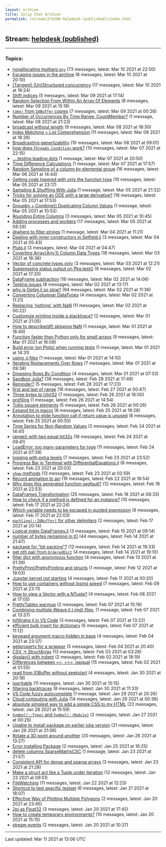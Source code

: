 ```yaml
---
layout: archive
title: Zulip Chat Archive
permalink: /stream/274208-helpdesk-(published)/index.html
---
```


## Stream: [helpdesk (published)](https://juliacommunity.github.io/zulip-archive/stream/274208-helpdesk-(published)/index.html)
---

### Topics:

* [nonallocating multiarg `any`](topic/nonallocating.20multiarg.20.60any.60.html) (73 messages, latest: Mar 10 2021 at 22:50)
* [Escaping issues in the archive](topic/Escaping.20issues.20in.20the.20archive.html) (8 messages, latest: Mar 10 2021 at 20:10)
* [\[Tangent\] (Un)Structured concurrency](topic/.5BTangent.5D.20(Un)Structured.20concurrency.html) (17 messages, latest: Mar 10 2021 at 19:24)
* [Shift indices](topic/Shift.20indices.html) (5 messages, latest: Mar 09 2021 at 17:14)
* [Random Selection From Within An Array Of Elements](topic/Random.20Selection.20From.20Within.20An.20Array.20Of.20Elements.html) (8 messages, latest: Mar 09 2021 at 15:18)
* [`take!` from `IOBuffer` copies](topic/.60take!.60.20from.20.60IOBuffer.60.20copies.html) (7 messages, latest: Mar 09 2021 at 00:26)
* [Number of Occurrences By Time Range:  CountMember?](topic/Number.20of.20Occurrences.20By.20Time.20Range.3A.20.20CountMember.3F.html) (1 message, latest: Mar 08 2021 at 21:23)
* [broadcast without length](topic/broadcast.20without.20length.html) (9 messages, latest: Mar 08 2021 at 18:30)
* [Index Matching + List Comprehension](topic/Index.20Matching.20.2B.20List.20Comprehension.html) (11 messages, latest: Mar 08 2021 at 18:28)
* [Broadcasting generlizability](topic/Broadcasting.20generlizability.html) (10 messages, latest: Mar 08 2021 at 09:01)
* [how does `Threads.Condition` work?](topic/how.20does.20.60Threads.2ECondition.60.20work.3F.html) (10 messages, latest: Mar 07 2021 at 22:15)
* [....testing leading dots](topic/.2E.2E.2E.2Etesting.20leading.20dots.html) (1 message, latest: Mar 07 2021 at 20:50)
* [Time Difference Calculations](topic/Time.20Difference.20Calculations.html) (1 message, latest: Mar 07 2021 at 17:57)
* [Random Sampling of a column by elemental group](topic/Random.20Sampling.20of.20a.20column.20by.20elemental.20group.html) (16 messages, latest: Mar 06 2021 at 14:44)
* [Getting code lowered with only the function type](topic/Getting.20code.20lowered.20with.20only.20the.20function.20type.html) (10 messages, latest: Mar 05 2021 at 23:17)
* [Sampling & Shuffling With Julia](topic/Sampling.20.26.20Shuffling.20With.20Julia.html) (1 message, latest: Mar 05 2021 at 21:32)
* [Tricks for solving an ODE with a large derivative?](topic/Tricks.20for.20solving.20an.20ODE.20with.20a.20large.20derivative.3F.html) (16 messages, latest: Mar 05 2021 at 17:53)
* [Groupby + Combine() Duplicating Column Values](topic/Groupby.20.2B.20Combine().20Duplicating.20Column.20Values.html) (1 message, latest: Mar 05 2021 at 10:53)
* [Rounding Entire Columns](topic/Rounding.20Entire.20Columns.html) (3 messages, latest: Mar 05 2021 at 10:45)
* [Adding processes and workers](topic/Adding.20processes.20and.20workers.html) (17 messages, latest: Mar 05 2021 at 08:29)
* [@where to filter strings](topic/.40where.20to.20filter.20strings.html) (1 message, latest: Mar 04 2021 at 11:21)
* [Dealing with inner constructors in Setfield.jl](topic/Dealing.20with.20inner.20constructors.20in.20Setfield.2Ejl.html) (3 messages, latest: Mar 04 2021 at 05:43)
* [Pluto.jl](topic/Pluto.2Ejl.html) (3 messages, latest: Mar 04 2021 at 04:47)
* [Coverting Array{Any,1} Column Data Types](topic/Coverting.20Array.7BAny.2C1.7D.20Column.20Data.20Types.html) (18 messages, latest: Mar 03 2021 at 16:36)
* [Vector of concrete types only](topic/Vector.20of.20concrete.20types.20only.html) (3 messages, latest: Mar 03 2021 at 12:21)
* [Suppressing status output on Pkg.test()](topic/Suppressing.20status.20output.20on.20Pkg.2Etest().html) (6 messages, latest: Mar 02 2021 at 17:20)
* [DataFrame subtraction](topic/DataFrame.20subtraction.html) (16 messages, latest: Mar 02 2021 at 14:06)
* [Testing issues](topic/Testing.20issues.html) (8 messages, latest: Mar 02 2021 at 13:17)
* [why is Optim.jl so slow?](topic/why.20is.20Optim.2Ejl.20so.20slow.3F.html) (94 messages, latest: Mar 02 2021 at 11:36)
* [Converting Columnar DataTypes](topic/Converting.20Columnar.20DataTypes.html) (4 messages, latest: Mar 02 2021 at 11:21)
* [Replacing 'nothing' with NaN](topic/Replacing.20'nothing'.20with.20NaN.html) (11 messages, latest: Mar 02 2021 at 00:22)
* [Customize printing inside a stacktrace?](topic/Customize.20printing.20inside.20a.20stacktrace.3F.html) (2 messages, latest: Mar 01 2021 at 21:05)
* [How to describe(df) skipping NaN](topic/How.20to.20describe(df).20skipping.20NaN.html) (1 message, latest: Mar 01 2021 at 16:40)
* [Function faster than Python only for small arrays](topic/Function.20faster.20than.20Python.20only.20for.20small.20arrays.html) (9 messages, latest: Mar 01 2021 at 16:09)
* [Build error (on Plots) when running tests](topic/Build.20error.20(on.20Plots).20when.20running.20tests.html) (1 message, latest: Mar 01 2021 at 14:31)
* [using .ji files](topic/using.20.2Eji.20files.html) (1 message, latest: Mar 01 2021 at 14:10)
* [Iterating Replacements Over Rows](topic/Iterating.20Replacements.20Over.20Rows.html) (7 messages, latest: Mar 01 2021 at 09:38)
* [Dropping Rows By Condition](topic/Dropping.20Rows.20By.20Condition.html) (4 messages, latest: Mar 01 2021 at 07:33)
* [Sandbox Julia?](topic/Sandbox.20Julia.3F.html) (36 messages, latest: Feb 28 2021 at 17:49)
* [Reminder?](topic/Reminder.3F.html) (5 messages, latest: Feb 28 2021 at 17:23)
* [first and last of range](topic/first.20and.20last.20of.20range.html) (16 messages, latest: Feb 27 2021 at 00:47)
* [Three bytes to UInt32](topic/Three.20bytes.20to.20UInt32.html) (7 messages, latest: Feb 26 2021 at 16:00)
* [profiling](topic/profiling.html) (1 message, latest: Feb 26 2021 at 14:54)
* [Tullio square elements](topic/Tullio.20square.20elements.html) (5 messages, latest: Feb 26 2021 at 00:26)
* [Expand Int in macro](topic/Expand.20Int.20in.20macro.html) (8 messages, latest: Feb 25 2021 at 19:28)
* [Annotation to elide function call if return value is unused](topic/Annotation.20to.20elide.20function.20call.20if.20return.20value.20is.20unused.html) (8 messages, latest: Feb 25 2021 at 00:50)
* [Time Series for Non-Random Values](topic/Time.20Series.20for.20Non-Random.20Values.html) (2 messages, latest: Feb 24 2021 at 14:41)
* [range() with two equal Int32s](topic/range().20with.20two.20equal.20Int32s.html) (16 messages, latest: Feb 24 2021 at 09:41)
* [LoadError: too many parameters for type](topic/LoadError.3A.20too.20many.20parameters.20for.20type.html) (11 messages, latest: Feb 24 2021 at 07:39)
* [logging with extra levels](topic/logging.20with.20extra.20levels.html) (7 messages, latest: Feb 23 2021 at 23:52)
* [Progress Bar in Terminal with DifferentialEquations.jl](topic/Progress.20Bar.20in.20Terminal.20with.20DifferentialEquations.2Ejl.html) (8 messages, latest: Feb 23 2021 at 20:03)
* [`show` methods](topic/.60show.60.20methods.html) (13 messages, latest: Feb 23 2021 at 02:59)
* [Record animation to avi](topic/Record.20animation.20to.20avi.html) (19 messages, latest: Feb 22 2021 at 16:54)
* [Why does this generated function segfault?](topic/Why.20does.20this.20generated.20function.20segfault.3F.html) (12 messages, latest: Feb 18 2021 at 22:53)
* [DataFrames Transformation](topic/DataFrames.20Transformation.html) (25 messages, latest: Feb 18 2021 at 08:33)
* [How to check if a method is defined for an instance?](topic/How.20to.20check.20if.20a.20method.20is.20defined.20for.20an.20instance.3F.html) (10 messages, latest: Feb 17 2021 at 22:24)
* [Which variable needs to be escaped in quoted expression](topic/Which.20variable.20needs.20to.20be.20escaped.20in.20quoted.20expression.html) (8 messages, latest: Feb 17 2021 at 22:03)
* [`eachline(::IOBuffer)` for other delimiters](topic/.60eachline(.3A.3AIOBuffer).60.20for.20other.20delimiters.html) (2 messages, latest: Feb 17 2021 at 20:14)
* [Logical index DataFrames.jl](topic/Logical.20index.20DataFrames.2Ejl.html) (3 messages, latest: Feb 15 2021 at 09:14)
* [number of bytes remaining in IO](topic/number.20of.20bytes.20remaining.20in.20IO.html) (44 messages, latest: Feb 14 2021 at 21:47)
* [package for "bit packing"?](topic/package.20for.20.22bit.20packing.22.3F.html) (12 messages, latest: Feb 14 2021 at 19:33)
* [get nth pair from `OrderedDict`](topic/get.20nth.20pair.20from.20.60OrderedDict.60.html) (4 messages, latest: Feb 14 2021 at 19:10)
* [filter dict with anonymous function](topic/filter.20dict.20with.20anonymous.20function.html) (4 messages, latest: Feb 13 2021 at 01:39)
* [PrettyPrint/PrettyPrinting and structs](topic/PrettyPrint.2FPrettyPrinting.20and.20structs.html) (1 message, latest: Feb 12 2021 at 19:03)
* [Jupyter kernel not starting](topic/Jupyter.20kernel.20not.20starting.html) (4 messages, latest: Feb 11 2021 at 00:20)
* [How to use containers without losing speed](topic/How.20to.20use.20containers.20without.20losing.20speed.html) (7 messages, latest: Feb 09 2021 at 23:11)
* [How to view a Vector with a NTuple?](topic/How.20to.20view.20a.20Vector.20with.20a.20NTuple.3F.html) (4 messages, latest: Feb 08 2021 at 17:05)
* [PrettyTables warmup](topic/PrettyTables.20warmup.html) (2 messages, latest: Feb 07 2021 at 15:16)
* [Combining multiple Weave.jl (.jmd) files.](topic/Combining.20multiple.20Weave.2Ejl.20(.2Ejmd).20files.2E.html) (1 message, latest: Feb 07 2021 at 13:37)
* [Infiltrator.jl in VS Code](topic/Infiltrator.2Ejl.20in.20VS.20Code.html) (3 messages, latest: Feb 07 2021 at 13:22)
* [efficient bulk insert for dictionary](topic/efficient.20bulk.20insert.20for.20dictionary.html) (5 messages, latest: Feb 07 2021 at 11:12)
* [keyward argument macro hidden in base](topic/keyward.20argument.20macro.20hidden.20in.20base.html) (4 messages, latest: Feb 04 2021 at 23:37)
* [getproperty for a wrapper](topic/getproperty.20for.20a.20wrapper.html) (5 messages, latest: Feb 04 2021 at 20:40)
* [CSV -> StructArray](topic/CSV.20-.3E.20StructArray.html) (13 messages, latest: Feb 03 2021 at 03:28)
* [display() with indent](topic/display().20with.20indent.html) (2 messages, latest: Feb 02 2021 at 18:19)
* [Differences between ==, ===, isequal](topic/Differences.20between.20.3D.3D.2C.20.3D.3D.3D.2C.20isequal.html) (15 messages, latest: Feb 02 2021 at 01:55)
* [read from IOBuffer without seekstart](topic/read.20from.20IOBuffer.20without.20seekstart.html) (4 messages, latest: Jan 30 2021 at 20:19)
* [iswritable](topic/iswritable.html) (11 messages, latest: Jan 30 2021 at 15:15)
* [filtering backtraces](topic/filtering.20backtraces.html) (8 messages, latest: Jan 30 2021 at 11:33)
* [VS Code fuzzy autocomplete](topic/VS.20Code.20fuzzy.20autocomplete.html) (1 message, latest: Jan 29 2021 at 20:26)
* [Cloud computing with Julia](topic/Cloud.20computing.20with.20Julia.html) (14 messages, latest: Jan 29 2021 at 00:36)
* [absolute simplest way to add a simple CSS to my HTML](topic/absolute.20simplest.20way.20to.20add.20a.20simple.20CSS.20to.20my.20HTML.html) (22 messages, latest: Jan 28 2021 at 15:59)
* [`Symbol(::Type)` and `Symbol(::Module)`](topic/.60Symbol(.3A.3AType).60.20and.20.60Symbol(.3A.3AModule).60.html) (2 messages, latest: Jan 27 2021 at 00:26)
* [Unable to install package on earlier julia version](topic/Unable.20to.20install.20package.20on.20earlier.20julia.20version.html) (21 messages, latest: Jan 26 2021 at 21:06)
* [Rotate a 3D point around another](topic/Rotate.20a.203D.20point.20around.20another.html) (20 messages, latest: Jan 26 2021 at 13:27)
* [Error installing Package](topic/Error.20installing.20Package.html) (2 messages, latest: Jan 25 2021 at 16:25)
* [delete columns SparseMatrixCSC](topic/delete.20columns.20SparseMatrixCSC.html) (1 message, latest: Jan 23 2021 at 21:57)
* [Consistent API for dense and sparse arrays](topic/Consistent.20API.20for.20dense.20and.20sparse.20arrays.html) (3 messages, latest: Jan 23 2021 at 21:28)
* [Make a struct act like a Tuple under iteration](topic/Make.20a.20struct.20act.20like.20a.20Tuple.20under.20iteration.html) (12 messages, latest: Jan 23 2021 at 09:51)
* [FileWatching](topic/FileWatching.html) (11 messages, latest: Jan 22 2021 at 12:23)
* [Shortcut to test specific testset](topic/Shortcut.20to.20test.20specific.20testset.html) (6 messages, latest: Jan 21 2021 at 18:07)
* [Effective Way of Plotting Multiple Polygons](topic/Effective.20Way.20of.20Plotting.20Multiple.20Polygons.html) (2 messages, latest: Jan 20 2021 at 23:45)
* [2pi as Float32](topic/2pi.20as.20Float32.html) (3 messages, latest: Jan 20 2021 at 17:45)
* [How to create temporary environments?](topic/How.20to.20create.20temporary.20environments.3F.html) (10 messages, latest: Jan 20 2021 at 15:15)
* [stream events](topic/stream.20events.html) (2 messages, latest: Jan 20 2021 at 10:37)

<hr><p>Last updated: Mar 11 2021 at 13:06 UTC</p>